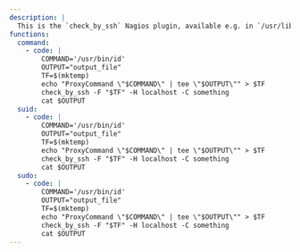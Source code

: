```yaml
---
description: |
  This is the `check_by_ssh` Nagios plugin, available e.g. in `/usr/lib/nagios/plugins/`.
functions:
  command:
    - code: |
        COMMAND='/usr/bin/id'
        OUTPUT="output_file"
        TF=$(mktemp)
        echo "ProxyCommand \"$COMMAND\" | tee \"$OUTPUT\"" > $TF
        check_by_ssh -F "$TF" -H localhost -C something
        cat $OUTPUT
  suid:
    - code: |
        COMMAND='/usr/bin/id'
        OUTPUT="output_file"
        TF=$(mktemp)
        echo "ProxyCommand \"$COMMAND\" | tee \"$OUTPUT\"" > $TF
        check_by_ssh -F "$TF" -H localhost -C something
        cat $OUTPUT
  sudo:
    - code: |
        COMMAND='/usr/bin/id'
        OUTPUT="output_file"
        TF=$(mktemp)
        echo "ProxyCommand \"$COMMAND\" | tee \"$OUTPUT\"" > $TF
        check_by_ssh -F "$TF" -H localhost -C something
        cat $OUTPUT
---
```

